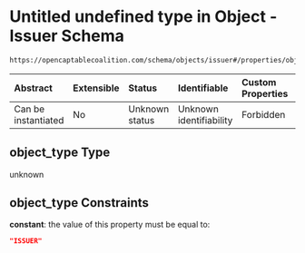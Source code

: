 # Untitled undefined type in Object - Issuer Schema

```txt
https://opencaptablecoalition.com/schema/objects/issuer#/properties/object_type
```



| Abstract            | Extensible | Status         | Identifiable            | Custom Properties | Additional Properties | Access Restrictions | Defined In                                                                            |
| :------------------ | :--------- | :------------- | :---------------------- | :---------------- | :-------------------- | :------------------ | :------------------------------------------------------------------------------------ |
| Can be instantiated | No         | Unknown status | Unknown identifiability | Forbidden         | Allowed               | none                | [Issuer.schema.json*](../../schema/objects/Issuer.schema.json "open original schema") |

## object_type Type

unknown

## object_type Constraints

**constant**: the value of this property must be equal to:

```json
"ISSUER"
```
